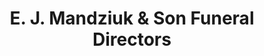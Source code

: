 ---
title: "E. J. Mandziuk & Son Funeral Directors"
url: /sterling-heights/e-j-mandziuk-and-son-funeral-directors/
shop: funeral directors
---